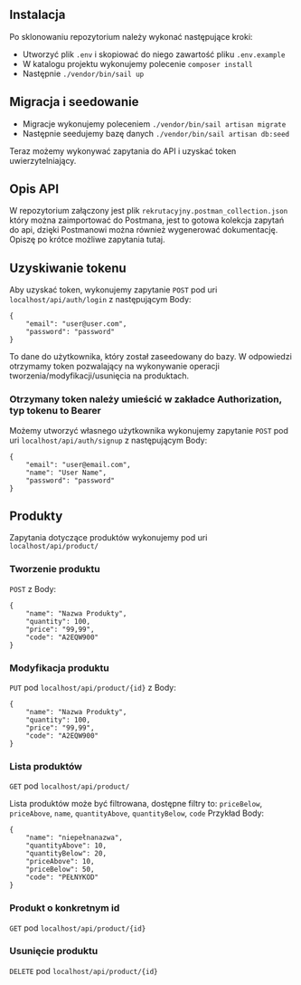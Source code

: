 ## Instalacja

Po sklonowaniu repozytorium należy wykonać następujące kroki:

- Utworzyć plik ```.env``` i skopiować do niego zawartość pliku ```.env.example```
- W katalogu projektu wykonujemy polecenie ```composer install```
- Następnie ```./vendor/bin/sail up```

## Migracja i seedowanie

- Migracje wykonujemy poleceniem ```./vendor/bin/sail artisan migrate```
- Następnie seedujemy bazę danych ```./vendor/bin/sail artisan db:seed```

Teraz możemy wykonywać zapytania do API i uzyskać token uwierzytelniający.

## Opis API

W repozytorium załączony jest plik ```rekrutacyjny.postman_collection.json``` który można zaimportować do Postmana, jest
to gotowa kolekcja zapytań do api, dzięki Postmanowi można również wygenerować dokumentację.
Opiszę po krótce możliwe zapytania tutaj.

## Uzyskiwanie tokenu

Aby uzyskać token, wykonujemy zapytanie ```POST``` pod uri ```localhost/api/auth/login``` z następującym Body:

```
{
    "email": "user@user.com",
    "password": "password"
}
```

To dane do użytkownika, który został zaseedowany do bazy. W odpowiedzi otrzymamy token pozwalający na wykonywanie
operacji tworzenia/modyfikacji/usunięcia na produktach.

### Otrzymany token należy umieścić w zakładce Authorization, typ tokenu to Bearer

Możemy utworzyć własnego użytkownika wykonujemy zapytanie ```POST``` pod uri ```localhost/api/auth/signup``` z
następującym Body:

```
{
    "email": "user@email.com",
    "name": "User Name",
    "password": "password"
}
```

## Produkty

Zapytania dotyczące produktów wykonujemy pod uri ```localhost/api/product/```

### Tworzenie produktu

```POST``` z Body:

```
{
    "name": "Nazwa Produkty",
    "quantity": 100,
    "price": "99,99",
    "code": "A2EQW900"
}
```

### Modyfikacja produktu

```PUT``` pod  ```localhost/api/product/{id}``` z Body:

```
{
    "name": "Nazwa Produkty",
    "quantity": 100,
    "price": "99,99",
    "code": "A2EQW900"
}
```

### Lista produktów

```GET``` pod  ```localhost/api/product/```

Lista produktów może być filtrowana, dostępne filtry to:
```priceBelow```, ```priceAbove```, ```name```, ```quantityAbove```, ```quantityBelow```, ```code```
Przykład Body:

```
{
    "name": "niepełnanazwa",
    "quantityAbove": 10,
    "quantityBelow": 20,
    "priceAbove": 10,
    "priceBelow": 50,
    "code": "PEŁNYKOD"
}
```

### Produkt o konkretnym id

```GET``` pod  ```localhost/api/product/{id}```

### Usunięcie produktu

```DELETE``` pod  ```localhost/api/product/{id}```
